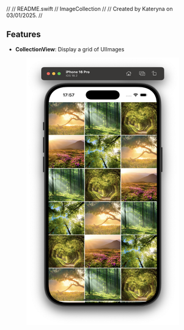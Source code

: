 //
//  README.swift
//  ImageCollection
//
//  Created by Kateryna on 03/01/2025.
//
## Features

- **CollectionView**: Display a grid of UIImages


<p align="center">
<img src="screenshots/1.png" alt="Screenshot" width="400" height="700"/>
</p>
